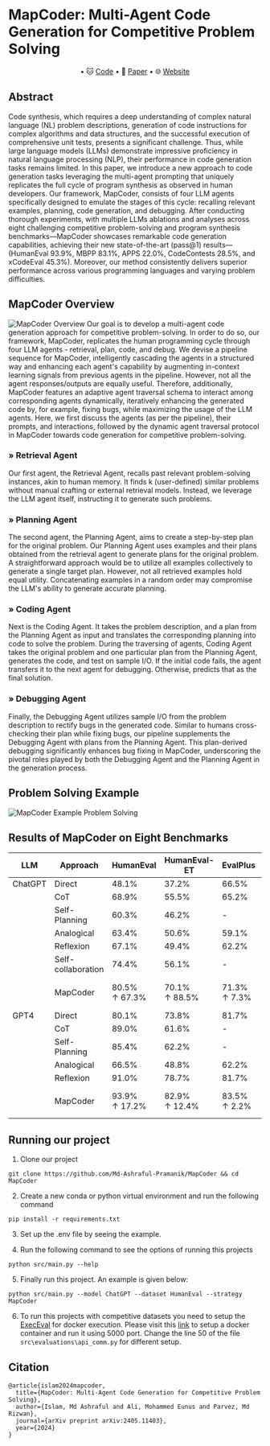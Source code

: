 <!-- 
# Official MapCoder Repository
- [Visit our webpage](https://md-ashraful-pramanik.github.io/mapcoder.github.io/)
- Visit our paper for more details -->

# MapCoder: Multi-Agent Code Generation for Competitive Problem Solving

<p align="center">
• 🐱 <a href="https://github.com/Md-Ashraful-Pramanik/MapCoder" target="_blank">Code</a> 
• 📃 <a href="https://arxiv.org/abs/2405.11403" target="_blank">Paper</a>
• 🌐 <a href="https://md-ashraful-pramanik.github.io/mapcoder.github.io/" target="_blank">Website</a>
</p>


## Abstract
Code synthesis, which requires a deep understanding of complex natural language (NL) problem descriptions, generation of code instructions for complex algorithms and data structures, and the successful execution of comprehensive unit tests, presents a significant challenge. Thus, while large language models (LLMs) demonstrate impressive proficiency in natural language processing (NLP), their performance in code generation tasks remains limited. In this paper, we introduce a new approach to code generation tasks leveraging the multi-agent prompting that uniquely replicates the full cycle of program synthesis as observed in human developers. Our framework, MapCoder, consists of four LLM agents specifically designed to emulate the stages of this cycle: recalling relevant examples, planning, code generation, and debugging. After conducting thorough experiments, with multiple LLMs ablations and analyses across eight challenging competitive problem-solving and program synthesis benchmarks—MapCoder showcases remarkable code generation capabilities, achieving their new state-of-the-art (pass@1)
results—(HumanEval 93.9%, MBPP 83.1%, APPS 22.0%, CodeContests 28.5%, and xCodeEval 45.3%). Moreover, our method consistently delivers superior performance across various programming languages and varying problem difficulties. 


## MapCoder Overview
![MapCoder Overview](./images/MapCoder-Overview.png)
Our goal is to develop a multi-agent code generation approach for competitive problem-solving. In order to do so, our framework, MapCoder, replicates the human programming cycle through four LLM agents - retrieval, plan, code, and debug. We devise a pipeline sequence for MapCoder, intelligently cascading the agents in a structured way and enhancing each agent's capability by augmenting in-context learning signals from previous agents in the pipeline. However, not all the agent responses/outputs are equally useful. Therefore, additionally, MapCoder features an adaptive agent traversal schema to interact among corresponding agents dynamically, iteratively enhancing the generated code by, for example, fixing bugs, while maximizing the usage of the LLM agents. Here, we first discuss the agents (as per the pipeline), their prompts, and interactions, followed by the dynamic agent traversal protocol in MapCoder towards code generation for competitive problem-solving.

### » Retrieval Agent
Our first agent, the Retrieval Agent, recalls past relevant problem-solving instances, akin to human memory. It finds k (user-defined) similar problems without manual crafting or external retrieval models. Instead, we leverage the LLM agent itself, instructing it to generate such problems.
### » Planning Agent
The second agent, the Planning Agent, aims to create a step-by-step plan for the original problem. Our Planning Agent uses examples and their plans obtained from the retrieval agent to generate plans for the original problem. A straightforward approach would be to utilize all examples collectively to generate a single target plan. However, not all retrieved examples hold equal utility. Concatenating examples in a random order may compromise the LLM's ability to generate accurate planning.
### » Coding Agent
Next is the Coding Agent. It takes the problem description, and a plan from the Planning Agent as input and translates the corresponding planning into code to solve the problem. During the traversing of agents, Coding Agent takes the original problem and one particular plan from the Planning Agent, generates the code, and test on sample I/O. If the initial code fails, the agent transfers it to the next agent for debugging. Otherwise, predicts that as the final solution.
### » Debugging Agent
Finally, the Debugging Agent utilizes sample I/O from the problem description to rectify bugs in the generated code. Similar to humans cross-checking their plan while fixing bugs, our pipeline supplements the Debugging Agent with plans from the Planning Agent. This plan-derived debugging significantly enhances bug fixing in MapCoder, underscoring the pivotal roles played by both the Debugging Agent and the Planning Agent in the generation process.


## Problem Solving Example
![MapCoder Example Problem Solving](./images/example-problem.png)

## Results of MapCoder on Eight Benchmarks
| LLM | Approach | HumanEval  | HumanEval-ET  | EvalPlus | MBPP  | MBPP-ET  | APPS  | xCodeEval  | CodeContest |
|-----------------|---------|--------------------|-----------------|-----------------|------------------------|-----------------|-----------------|-----------------|-----------------|
| ChatGPT | Direct   | 48.1% | 37.2% | 66.5% | 49.8% | 37.7% | 8.0%  | 17.9% | 5.5%   |
| | CoT | 68.9% | 55.5% | 65.2% | 54.5% | 39.6% | 7.3%  | 23.6% | 6.1%   |
| | Self-Planning | 60.3% | 46.2% | - | 55.7% | 41.9% | 9.3%  | 18.9% | 6.1%   |
| | Analogical | 63.4% | 50.6% | 59.1% | 70.5% | 46.1% | 6.7%  | 15.1% | 7.3%   |
| | Reflexion | 67.1% | 49.4% | 62.2% | 73.0% | 47.4% | - | - | - |
| | Self-collaboration | 74.4% | 56.1% | - | 68.2% | 49.5% | - | - | - |
| | MapCoder | 80.5% <br> ↑ 67.3% | 70.1% <br> ↑ 88.5% | 71.3% <br> ↑ 7.3% | 78.3% <br> ↑ 57.3% | 54.4% <br> ↑ 44.3% | 11.3% <br> ↑ 41.3% | 27.4% <br> ↑ 52.6% | 12.7% <br> ↑ 132.8%  |
| GPT4 | Direct   | 80.1% | 73.8% | 81.7% | 81.1% | 54.7% | 12.7% | 32.1% | 12.1%  |
| | CoT | 89.0% | 61.6% | - | 82.4% | 56.2% | 11.3% | 36.8% | 5.5%   |
| | Self-Planning | 85.4% | 62.2% | - | 75.8% | 50.4% | 14.7% | 34.0% | 10.9%  |
| | Analogical | 66.5% | 48.8% | 62.2% | 58.4% | 40.3% | 12.0% | 26.4% | 10.9%  |
| | Reflexion | 91.0% | 78.7% | 81.7% | 78.3% | 51.9% | - | - | - |
| | MapCoder | 93.9% <br> ↑ 17.2% | 82.9% <br> ↑ 12.4% | 83.5% <br> ↑ 2.2% | 83.1% <br> ↑ 2.5%  | 57.7% <br> ↑ 5.5%  | 22.0% <br> ↑ 73.7% | 45.3% <br> ↑ 41.2% | 28.5% <br> ↑ 135.1% |



## Running our project
1. Clone our project
```
git clone https://github.com/Md-Ashraful-Pramanik/MapCoder && cd MapCoder
```

2. Create a new conda or python virtual environment and run the following command
```
pip install -r requirements.txt
```

3. Set up the .env file by seeing the example.

4. Run the following command to see the options of running this projects
```
python src/main.py --help
```

5. Finally run this project. An example is given below:
```
python src/main.py --model ChatGPT --dataset HumanEval --strategy MapCoder
```

6. To run this projects with competitive datasets you need to setup the [ExecEval](https://github.com/ntunlp/ExecEval) for docker execution. Please visit this [link](https://github.com/ntunlp/ExecEval) to setup a docker container and run it using 5000 port. Change the line 50 of the file `src\evaluations\api_comm.py` for different setup. 


## Citation
```
@article{islam2024mapcoder,
  title={MapCoder: Multi-Agent Code Generation for Competitive Problem Solving},
  author={Islam, Md Ashraful and Ali, Mohammed Eunus and Parvez, Md Rizwan},
  journal={arXiv preprint arXiv:2405.11403},
  year={2024}
}
```
